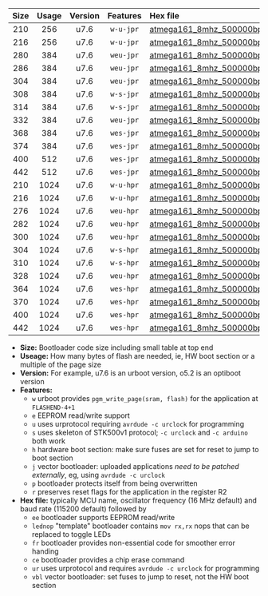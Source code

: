 |Size|Usage|Version|Features|Hex file|
|:-:|:-:|:-:|:-:|:--|
|210|256|u7.6|`w-u-jpr`|[atmega161_8mhz_500000bps_ur_vbl.hex](https://raw.githubusercontent.com/stefanrueger/urboot/main/atmega161_8mhz_500000bps_ur_vbl.hex)|
|216|256|u7.6|`w-u-jpr`|[atmega161_8mhz_500000bps_lednop_ur_vbl.hex](https://raw.githubusercontent.com/stefanrueger/urboot/main/atmega161_8mhz_500000bps_lednop_ur_vbl.hex)|
|280|384|u7.6|`weu-jpr`|[atmega161_8mhz_500000bps_ee_ur_vbl.hex](https://raw.githubusercontent.com/stefanrueger/urboot/main/atmega161_8mhz_500000bps_ee_ur_vbl.hex)|
|286|384|u7.6|`weu-jpr`|[atmega161_8mhz_500000bps_ee_lednop_ur_vbl.hex](https://raw.githubusercontent.com/stefanrueger/urboot/main/atmega161_8mhz_500000bps_ee_lednop_ur_vbl.hex)|
|304|384|u7.6|`weu-jpr`|[atmega161_8mhz_500000bps_ee_lednop_fr_ur_vbl.hex](https://raw.githubusercontent.com/stefanrueger/urboot/main/atmega161_8mhz_500000bps_ee_lednop_fr_ur_vbl.hex)|
|308|384|u7.6|`w-s-jpr`|[atmega161_8mhz_500000bps_vbl.hex](https://raw.githubusercontent.com/stefanrueger/urboot/main/atmega161_8mhz_500000bps_vbl.hex)|
|314|384|u7.6|`w-s-jpr`|[atmega161_8mhz_500000bps_lednop_vbl.hex](https://raw.githubusercontent.com/stefanrueger/urboot/main/atmega161_8mhz_500000bps_lednop_vbl.hex)|
|332|384|u7.6|`weu-jpr`|[atmega161_8mhz_500000bps_ee_lednop_fr_ce_ur_vbl.hex](https://raw.githubusercontent.com/stefanrueger/urboot/main/atmega161_8mhz_500000bps_ee_lednop_fr_ce_ur_vbl.hex)|
|368|384|u7.6|`wes-jpr`|[atmega161_8mhz_500000bps_ee_vbl.hex](https://raw.githubusercontent.com/stefanrueger/urboot/main/atmega161_8mhz_500000bps_ee_vbl.hex)|
|374|384|u7.6|`wes-jpr`|[atmega161_8mhz_500000bps_ee_lednop_vbl.hex](https://raw.githubusercontent.com/stefanrueger/urboot/main/atmega161_8mhz_500000bps_ee_lednop_vbl.hex)|
|400|512|u7.6|`wes-jpr`|[atmega161_8mhz_500000bps_ee_lednop_fr_vbl.hex](https://raw.githubusercontent.com/stefanrueger/urboot/main/atmega161_8mhz_500000bps_ee_lednop_fr_vbl.hex)|
|442|512|u7.6|`wes-jpr`|[atmega161_8mhz_500000bps_ee_lednop_fr_ce_vbl.hex](https://raw.githubusercontent.com/stefanrueger/urboot/main/atmega161_8mhz_500000bps_ee_lednop_fr_ce_vbl.hex)|
|210|1024|u7.6|`w-u-hpr`|[atmega161_8mhz_500000bps_ur.hex](https://raw.githubusercontent.com/stefanrueger/urboot/main/atmega161_8mhz_500000bps_ur.hex)|
|216|1024|u7.6|`w-u-hpr`|[atmega161_8mhz_500000bps_lednop_ur.hex](https://raw.githubusercontent.com/stefanrueger/urboot/main/atmega161_8mhz_500000bps_lednop_ur.hex)|
|276|1024|u7.6|`weu-hpr`|[atmega161_8mhz_500000bps_ee_ur.hex](https://raw.githubusercontent.com/stefanrueger/urboot/main/atmega161_8mhz_500000bps_ee_ur.hex)|
|282|1024|u7.6|`weu-hpr`|[atmega161_8mhz_500000bps_ee_lednop_ur.hex](https://raw.githubusercontent.com/stefanrueger/urboot/main/atmega161_8mhz_500000bps_ee_lednop_ur.hex)|
|300|1024|u7.6|`weu-hpr`|[atmega161_8mhz_500000bps_ee_lednop_fr_ur.hex](https://raw.githubusercontent.com/stefanrueger/urboot/main/atmega161_8mhz_500000bps_ee_lednop_fr_ur.hex)|
|304|1024|u7.6|`w-s-hpr`|[atmega161_8mhz_500000bps.hex](https://raw.githubusercontent.com/stefanrueger/urboot/main/atmega161_8mhz_500000bps.hex)|
|310|1024|u7.6|`w-s-hpr`|[atmega161_8mhz_500000bps_lednop.hex](https://raw.githubusercontent.com/stefanrueger/urboot/main/atmega161_8mhz_500000bps_lednop.hex)|
|328|1024|u7.6|`weu-hpr`|[atmega161_8mhz_500000bps_ee_lednop_fr_ce_ur.hex](https://raw.githubusercontent.com/stefanrueger/urboot/main/atmega161_8mhz_500000bps_ee_lednop_fr_ce_ur.hex)|
|364|1024|u7.6|`wes-hpr`|[atmega161_8mhz_500000bps_ee.hex](https://raw.githubusercontent.com/stefanrueger/urboot/main/atmega161_8mhz_500000bps_ee.hex)|
|370|1024|u7.6|`wes-hpr`|[atmega161_8mhz_500000bps_ee_lednop.hex](https://raw.githubusercontent.com/stefanrueger/urboot/main/atmega161_8mhz_500000bps_ee_lednop.hex)|
|400|1024|u7.6|`wes-hpr`|[atmega161_8mhz_500000bps_ee_lednop_fr.hex](https://raw.githubusercontent.com/stefanrueger/urboot/main/atmega161_8mhz_500000bps_ee_lednop_fr.hex)|
|442|1024|u7.6|`wes-hpr`|[atmega161_8mhz_500000bps_ee_lednop_fr_ce.hex](https://raw.githubusercontent.com/stefanrueger/urboot/main/atmega161_8mhz_500000bps_ee_lednop_fr_ce.hex)|

- **Size:** Bootloader code size including small table at top end
- **Useage:** How many bytes of flash are needed, ie, HW boot section or a multiple of the page size
- **Version:** For example, u7.6 is an urboot version, o5.2 is an optiboot version
- **Features:**
  + `w` urboot provides `pgm_write_page(sram, flash)` for the application at `FLASHEND-4+1`
  + `e` EEPROM read/write support
  + `u` uses urprotocol requiring `avrdude -c urclock` for programming
  + `s` uses skeleton of STK500v1 protocol; `-c urclock` and `-c arduino` both work
  + `h` hardware boot section: make sure fuses are set for reset to jump to boot section
  + `j` vector bootloader: uploaded applications *need to be patched externally*, eg, using `avrdude -c urclock`
  + `p` bootloader protects itself from being overwritten
  + `r` preserves reset flags for the application in the register R2
- **Hex file:** typically MCU name, oscillator frequency (16 MHz default) and baud rate (115200 default) followed by
  + `ee` bootloader supports EEPROM read/write
  + `lednop` "template" bootloader contains `mov rx,rx` nops that can be replaced to toggle LEDs
  + `fr` bootloader provides non-essential code for smoother error handing
  + `ce` bootloader provides a chip erase command
  + `ur` uses urprotocol and requires `avrdude -c urclock` for programming
  + `vbl` vector bootloader: set fuses to jump to reset, not the HW boot section
